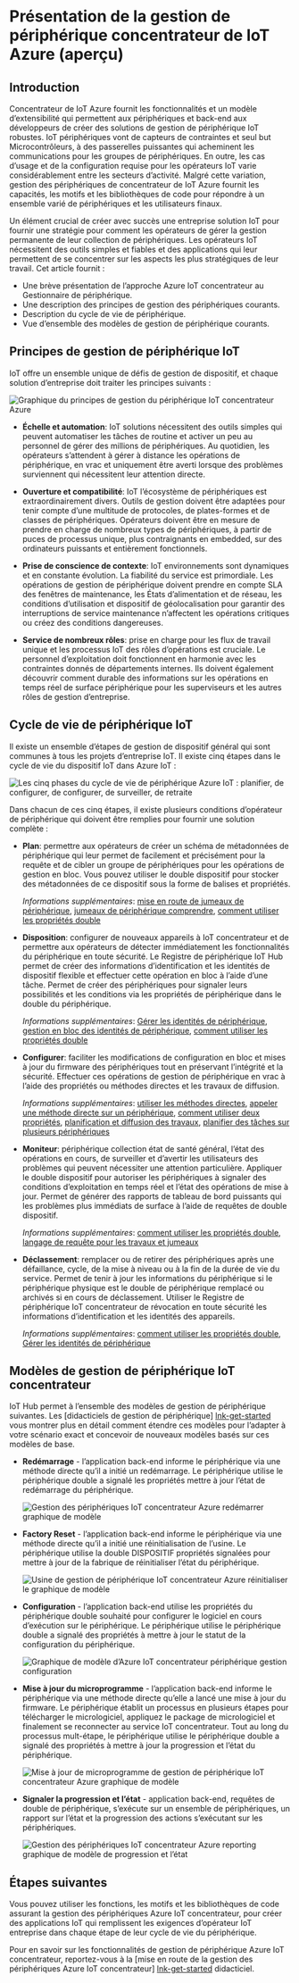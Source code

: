 <properties
 pageTitle="Vue d’ensemble de gestion de périphérique IoT Hub | Microsoft Azure"
 description="Cet article fournit une vue d’ensemble de la gestion des périphériques dans Azure IoT concentrateur : périphérique entreprise du cycle de vie, redémarrage, usine par défaut, mise à jour du firmware, configuration, jumeaux de périphérique, des requêtes, travaux"
 services="iot-hub"
 documentationCenter=""
 authors="bzurcher"
 manager="timlt"
 editor=""/>

<tags
 ms.service="iot-hub"
 ms.devlang="na"
 ms.topic="get-started-article"
 ms.tgt_pltfrm="na"
 ms.workload="na"
 ms.date="10/03/2016"
 ms.author="bzurcher"/>

# <a name="overview-of-azure-iot-hub-device-management-preview"></a>Présentation de la gestion de périphérique concentrateur de IoT Azure (aperçu)

## <a name="introduction"></a>Introduction

Concentrateur de IoT Azure fournit les fonctionnalités et un modèle d’extensibilité qui permettent aux périphériques et back-end aux développeurs de créer des solutions de gestion de périphérique IoT robustes. IoT périphériques vont de capteurs de contraintes et seul but Microcontrôleurs, à des passerelles puissantes qui acheminent les communications pour les groupes de périphériques.  En outre, les cas d’usage et de la configuration requise pour les opérateurs IoT varie considérablement entre les secteurs d’activité.  Malgré cette variation, gestion des périphériques de concentrateur de IoT Azure fournit les capacités, les motifs et les bibliothèques de code pour répondre à un ensemble varié de périphériques et les utilisateurs finaux.

Un élément crucial de créer avec succès une entreprise solution IoT pour fournir une stratégie pour comment les opérateurs de gérer la gestion permanente de leur collection de périphériques. Les opérateurs IoT nécessitent des outils simples et fiables et des applications qui leur permettent de se concentrer sur les aspects les plus stratégiques de leur travail. Cet article fournit :

- Une brève présentation de l’approche Azure IoT concentrateur au Gestionnaire de périphérique.
- Une description des principes de gestion des périphériques courants.
- Description du cycle de vie de périphérique.
- Vue d’ensemble des modèles de gestion de périphérique courants.

## <a name="iot-device-management-principles"></a>Principes de gestion de périphérique IoT

IoT offre un ensemble unique de défis de gestion de dispositif, et chaque solution d’entreprise doit traiter les principes suivants :

![Graphique du principes de gestion du périphérique IoT concentrateur Azure][img-dm_principles]

- **Échelle et automation**: IoT solutions nécessitent des outils simples qui peuvent automatiser les tâches de routine et activer un peu au personnel de gérer des millions de périphériques. Au quotidien, les opérateurs s’attendent à gérer à distance les opérations de périphérique, en vrac et uniquement être averti lorsque des problèmes surviennent qui nécessitent leur attention directe.

- **Ouverture et compatibilité**: IoT l’écosystème de périphériques est extraordinairement divers. Outils de gestion doivent être adaptées pour tenir compte d’une multitude de protocoles, de plates-formes et de classes de périphériques. Opérateurs doivent être en mesure de prendre en charge de nombreux types de périphériques, à partir de puces de processus unique, plus contraignants en embedded, sur des ordinateurs puissants et entièrement fonctionnels.

- **Prise de conscience de contexte**: IoT environnements sont dynamiques et en constante évolution. La fiabilité du service est primordiale. Les opérations de gestion de périphérique doivent prendre en compte SLA des fenêtres de maintenance, les États d’alimentation et de réseau, les conditions d’utilisation et dispositif de géolocalisation pour garantir des interruptions de service maintenance n’affectent les opérations critiques ou créez des conditions dangereuses.

- **Service de nombreux rôles**: prise en charge pour les flux de travail unique et les processus IoT des rôles d’opérations est cruciale. Le personnel d’exploitation doit fonctionnent en harmonie avec les contraintes donnés de départements internes.  Ils doivent également découvrir comment durable des informations sur les opérations en temps réel de surface périphérique pour les superviseurs et les autres rôles de gestion d’entreprise.

## <a name="iot-device-lifecycle"></a>Cycle de vie de périphérique IoT

Il existe un ensemble d’étapes de gestion de dispositif général qui sont communes à tous les projets d’entreprise IoT. Il existe cinq étapes dans le cycle de vie du dispositif IoT dans Azure IoT :

![Les cinq phases du cycle de vie de périphérique Azure IoT : planifier, de configurer, de configurer, de surveiller, de retraite][img-device_lifecycle]

Dans chacun de ces cinq étapes, il existe plusieurs conditions d’opérateur de périphérique qui doivent être remplies pour fournir une solution complète :

- **Plan**: permettre aux opérateurs de créer un schéma de métadonnées de périphérique qui leur permet de facilement et précisément pour la requête et de cibler un groupe de périphériques pour les opérations de gestion en bloc. Vous pouvez utiliser le double dispositif pour stocker des métadonnées de ce dispositif sous la forme de balises et propriétés.

    *Informations supplémentaires*: [mise en route de jumeaux de périphérique][lnk-twins-getstarted], [jumeaux de périphérique comprendre][lnk-twins-devguide], [comment utiliser les propriétés double][lnk-twin-properties]

- **Disposition**: configurer de nouveaux appareils à IoT concentrateur et de permettre aux opérateurs de détecter immédiatement les fonctionnalités du périphérique en toute sécurité.  Le Registre de périphérique IoT Hub permet de créer des informations d’identification et les identités de dispositif flexible et effectuer cette opération en bloc à l’aide d’une tâche. Permet de créer des périphériques pour signaler leurs possibilités et les conditions via les propriétés de périphérique dans le double du périphérique.

    *Informations supplémentaires*: [Gérer les identités de périphérique][lnk-identity-registry], [gestion en bloc des identités de périphérique][lnk-bulk-identity], [comment utiliser les propriétés double][lnk-twin-properties]

- **Configurer**: faciliter les modifications de configuration en bloc et mises à jour du firmware des périphériques tout en préservant l’intégrité et la sécurité. Effectuer ces opérations de gestion de périphérique en vrac à l’aide des propriétés ou méthodes directes et les travaux de diffusion.

    *Informations supplémentaires*: [utiliser les méthodes directes][lnk-c2d-methods], [appeler une méthode directe sur un périphérique][lnk-methods-devguide], [comment utiliser deux propriétés][lnk-twin-properties], [planification et diffusion des travaux][lnk-jobs], [planifier des tâches sur plusieurs périphériques][lnk-jobs-devguide]

- **Moniteur**: périphérique collection état de santé général, l’état des opérations en cours, de surveiller et d’avertir les utilisateurs des problèmes qui peuvent nécessiter une attention particulière.  Appliquer le double dispositif pour autoriser les périphériques à signaler des conditions d’exploitation en temps réel et l’état des opérations de mise à jour. Permet de générer des rapports de tableau de bord puissants qui les problèmes plus immédiats de surface à l’aide de requêtes de double dispositif.

    *Informations supplémentaires*: [comment utiliser les propriétés double][lnk-twin-properties], [langage de requête pour les travaux et jumeaux][lnk-query-language]

- **Déclassement**: remplacer ou de retirer des périphériques après une défaillance, cycle, de la mise à niveau ou à la fin de la durée de vie du service.  Permet de tenir à jour les informations du périphérique si le périphérique physique est le double de périphérique remplacé ou archivés si en cours de déclassement. Utiliser le Registre de périphérique IoT concentrateur de révocation en toute sécurité les informations d’identification et les identités des appareils.

    *Informations supplémentaires*: [comment utiliser les propriétés double][lnk-twin-properties], [Gérer les identités de périphérique][lnk-identity-registry]

## <a name="iot-hub-device-management-patterns"></a>Modèles de gestion de périphérique IoT concentrateur

IoT Hub permet à l’ensemble des modèles de gestion de périphérique suivantes.  Les [didacticiels de gestion de périphérique] [ lnk-get-started] vous montrer plus en détail comment étendre ces modèles pour l’adapter à votre scénario exact et concevoir de nouveaux modèles basés sur ces modèles de base.

- **Redémarrage** - l’application back-end informe le périphérique via une méthode directe qu’il a initié un redémarrage.  Le périphérique utilise le périphérique double a signalé les propriétés mettre à jour l’état de redémarrage du périphérique.

    ![Gestion des périphériques IoT concentrateur Azure redémarrer graphique de modèle][img-reboot_pattern]

- **Factory Reset** - l’application back-end informe le périphérique via une méthode directe qu’il a initié une réinitialisation de l’usine.  Le périphérique utilise la double DISPOSITIF propriétés signalées pour mettre à jour de la fabrique de réinitialiser l’état du périphérique.

    ![Usine de gestion de périphérique IoT concentrateur Azure réinitialiser le graphique de modèle][img-facreset_pattern]

- **Configuration** - l’application back-end utilise les propriétés du périphérique double souhaité pour configurer le logiciel en cours d’exécution sur le périphérique.  Le périphérique utilise le périphérique double a signalé des propriétés à mettre à jour le statut de la configuration du périphérique.

    ![Graphique de modèle d’Azure IoT concentrateur périphérique gestion configuration][img-config_pattern]

- **Mise à jour du microprogramme** - l’application back-end informe le périphérique via une méthode directe qu’elle a lancé une mise à jour du firmware.  Le périphérique établit un processus en plusieurs étapes pour télécharger le micrologiciel, appliquez le package de micrologiciel et finalement se reconnecter au service IoT concentrateur.  Tout au long du processus mult-étape, le périphérique utilise le périphérique double a signalé des propriétés à mettre à jour la progression et l’état du périphérique.

    ![Mise à jour de microprogramme de gestion de périphérique IoT concentrateur Azure graphique de modèle][img-fwupdate_pattern]

- **Signaler la progression et l’état** - application back-end, requêtes de double de périphérique, s’exécute sur un ensemble de périphériques, un rapport sur l’état et la progression des actions s’exécutant sur les périphériques.

    ![Gestion des périphériques IoT concentrateur Azure reporting graphique de modèle de progression et l’état][img-report_progress_pattern]

## <a name="next-steps"></a>Étapes suivantes

Vous pouvez utiliser les fonctions, les motifs et les bibliothèques de code assurant la gestion des périphériques Azure IoT concentrateur, pour créer des applications IoT qui remplissent les exigences d’opérateur IoT entreprise dans chaque étape de leur cycle de vie du périphérique.

Pour en savoir sur les fonctionnalités de gestion de périphérique Azure IoT concentrateur, reportez-vous à la [mise en route de la gestion des périphériques Azure IoT concentrateur] [ lnk-get-started] didacticiel.

<!-- Images and links -->
[img-dm_principles]: media/iot-hub-device-management-overview/image4.png
[img-device_lifecycle]: media/iot-hub-device-management-overview/image5.png
[img-config_pattern]: media/iot-hub-device-management-overview/configuration-pattern.png
[img-facreset_pattern]: media/iot-hub-device-management-overview/facreset-pattern.png
[img-fwupdate_pattern]: media/iot-hub-device-management-overview/fwupdate-pattern.png
[img-reboot_pattern]: media/iot-hub-device-management-overview/reboot-pattern.png
[img-report_progress_pattern]: media/iot-hub-device-management-overview/report-progress-pattern.png

[lnk-twins-devguide]: iot-hub-devguide-device-twins.md
[lnk-get-started]: iot-hub-device-management-get-started.md
[lnk-twins-getstarted]: iot-hub-node-node-twin-getstarted.md
[lnk-twin-properties]: iot-hub-node-node-twin-how-to-configure.md
[lnk-hub-getstarted]: iot-hub-csharp-csharp-getstarted.md
[lnk-identity-registry]: iot-hub-devguide-identity-registry.md
[lnk-bulk-identity]: iot-hub-bulk-identity-mgmt.md
[lnk-query-language]: iot-hub-devguide-query-language.md
[lnk-c2d-methods]: iot-hub-c2d-methods.md
[lnk-methods-devguide]: iot-hub-devguide-direct-methods.md
[lnk-jobs]: iot-hub-schedule-jobs.md
[lnk-jobs-devguide]: iot-hub-devguide-jobs.md